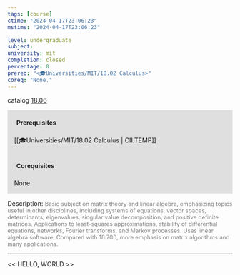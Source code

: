 ```yaml
---
tags: [course]
ctime: "2024-04-17T23:06:23"
mstime: "2024-04-17T23:06:23"

level: undergraduate
subject: 
university: mit
completion: closed
percentage: 0
prereq: "<🎓Universities/MIT/18.02 Calculus>"
coreq: "None."
---
```


catalog [18.06](http://student.mit.edu/catalog/m18a.html#18.06)

<span style="display: block; padding: 15px; background-color: rgb(100, 100, 100, 0.2);"><font id="m_prereq1681_0" style="display: block; font-family: Arial, sans-serif; font-weight: bold; padding: 5px">Prerequisites</font><br><span id="prereq1681_0">[[🎓Universities/MIT/18.02 Calculus | CII.TEMP]]</span></span>
<span style="display: block; padding: 15px; background-color: rgb(100, 100, 100, 0.2);"><font id="m_coreq1681_0" style="display: block; font-family: Arial, sans-serif; font-weight: bold; padding: 5px">Corequisites</font><br><span id="coreq1681_0">None.</span></span>

<font style="">Description:</font>
<font style="color: grey; font-size: 0.8rem;">Basic subject on matrix theory and linear algebra, emphasizing topics useful in other disciplines, including systems of equations, vector spaces, determinants, eigenvalues, singular value decomposition, and positive definite matrices. Applications to least-squares approximations, stability of differential equations, networks, Fourier transforms, and Markov processes. Uses linear algebra software. Compared with 18.700, more emphasis on matrix algorithms and many applications.</font>



---

<< HELLO, WORLD >>
